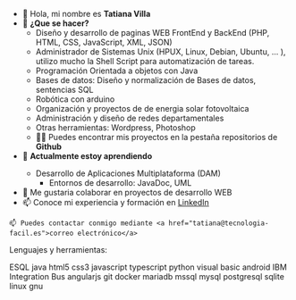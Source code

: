 <ul>
      <li> 👋 Hola, mi nombre es <b>Tatiana Villa</b>
      <li> 👀 <b>¿Que se hacer?</b>
      <ul>
            <li> Diseño y desarrollo de paginas WEB FrontEnd y BackEnd (PHP, HTML, CSS, JavaScript, XML, JSON)</li>
            <li> Administrador de Sistemas Unix (HPUX, Linux, Debian, Ubuntu, ... ), utilizo mucho la Shell Script para automatización de tareas.</li>
            <li> Programación Orientada a objetos con Java </li>
            <li> Bases de datos: Diseño y normalización de Bases de datos, sentencias SQL</li>
            <li> Robótica con arduino </li>
            <li> Organización y proyectos de de energia solar fotovoltaica</li>
            <li> Administración y diseño de redes departamentales</li>
            <li> Otras herramientas: Wordpress, Photoshop</li> 
            <li> 👨‍💻 Puedes encontrar mis proyectos en la pestaña repositorios de <b>Github</b> </li>
      </ul>
      <li> 🌱 <b>Actualmente estoy aprendiendo </b> </li>
            <ul>
                   <li> Desarrollo de Aplicaciones Multiplataforma (DAM)
                        <ul>
                              <li>Entornos de desarrollo: JavaDoc, UML </li>
                        </ul>
                  </li>
            </ul>
      <li> 💞️ Me gustaria colaborar en proyectos de desarrollo WEB </li>
      <li> 📫 Conoce mi experiencia y formación en <a href="https://www.linkedin.com/in/tatvil/">LinkedIn</a> </li>
</ul>


    📫 Puedes contactar conmigo mediante <a href="tatiana@tecnologia-facil.es">correo electrónico</a>
 
Lenguajes y herramientas:

ESQL java html5 css3 javascript typescript python visual basic android IBM Integration Bus angularjs git docker mariadb mssql mysql postgresql sqlite linux gnu
 

